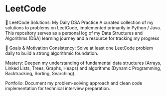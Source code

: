 # LeetCode

🚀 LeetCode Solutions: My Daily DSA Practice
A curated collection of my solutions to problems on LeetCode, implemented primarily in Python / Java. This repository serves as a personal log of my Data Structures and Algorithms (DSA) learning journey and a resource for tracking my progress

🎯 Goals & Motivation
Consistency: Solve at least one LeetCode problem daily to build a strong algorithmic foundation.

Mastery: Deepen my understanding of fundamental data structures (Arrays, Linked Lists, Trees, Graphs, Heaps) and algorithms (Dynamic Programming, Backtracking, Sorting, Searching).

Portfolio: Document my problem-solving approach and clean code implementation for technical interview preparation. 

 

